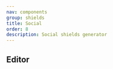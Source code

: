 ```yaml
---
nav: components
group: shields
title: Social
order: 8
description: Social shields generator
---
```


## Editor

<code src="./index.tsx" inline></code>
